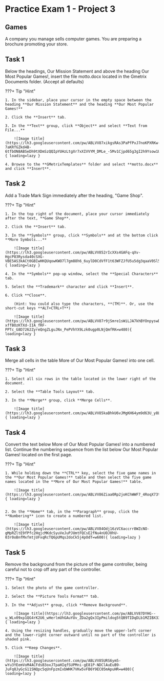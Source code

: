 # Practice Exam 1 - Project 3

## Games

A company you manage sells computer games. You are preparing a brochure promoting your store.

## Task 1
 
Below the headings, Our Mission Statement and above the heading Our Most Popular Games!, insert the file motto.docx located in the Gmetrix Documents folder. (Accept all defaults)

???+ Tip "Hint"

    1. In the sidebar, place your cursor in the empty space between the heading **Our Mission Statement** and the heading **Our Most Popular Games!**

    2. Click the **Insert** tab.

    3. In the **Text** group, click **Object** and select **Text from File...**

        ![Image title](https://lh3.googleusercontent.com/pw/ABLVV87xikgsRAs3PaPfPxJ7noKPXRKw-7aKRfGZkd4B-6tfbON8ABSeDh9tXDmSzQQIpYUHzLtgXr7xXIVVYM_DMLe_-5Mv1Cjpd65g3gI2h9Ysow1Ujvu7=w720){ loading=lazy }

    4. Browse to the **GMetrixTemplates** folder and select **motto.docx** and click **Insert**.

## Task 2

Add a Trade Mark Sign immediately after the heading, "Game Shop".

???+ Tip "Hint"

    1. In the top right of the document, place your cursor immediately after the text, **Game Shop**.

    2. Click the **Insert** tab.

    3. In the **Symbols** group, click **Symbols** and at the bottom click **More Symbols...**

        ![Image title](https://lh3.googleusercontent.com/pw/ABLVV852rIcXXs4GAFq-qXv-HgcP83Rysda40cSXG-VBE5AS3kACt0GBIwHKQUqowKWO7l7gm88h6_6uylD0CdVfF1t63WFZJfU5u5dg3qaaV0Sl5IRU6zKf=w720){ loading=lazy }

    4. In the **Symbols** pop-up window, select the **Special Characters** tab.

    5. Select the **Trademark** character and click **Insert**.

    6. Click **Close**.
        
        (Hint: You could also type the characters, **(TM)**. Or, use the short-cut keys **ALT+CTRL+T**)

        ![Image title](https://lh3.googleusercontent.com/pw/ABLVV87r9jSmre1sWiLJA7khBYOnpyswDfTBtkxkQll0M7KED-xffBOzKTXd-IIA_fRF-PPTc_G8D7262ZyreQngZLguJNx_PePVhYX9Lzk0ugp0LNjQmfRK=w480){ loading=lazy }

## Task 3

Merge all cells in the table More of Our Most Popular Games! into one cell.

???+ Tip "Hint"

    1. Select all six rows in the table located in the lower right of the document.

    2. Select the **Table Tools Layout** tab.

    3. In the **Merge** group, click **Merge Cells**.

        ![Image title](https://lh3.googleusercontent.com/pw/ABLVV85kaBhkU6vJMgKH64ym9d63U_y8LWkU953RHhFJ3yhbS7JdgG8PV2bLX4O2PC_8V6qTzRTvRdVdXPMEcjrqFg92hC6vmZQvSy43uZPgTckUsnhKfnHd=w600){ loading=lazy }

## Task 4

Convert the text below More of Our Most Popular Games! into a numbered list. Continue the numbering sequence from the list below Our Most Popular Games! located on the first page.

???+ Tip "Hint"

    1. While holding down the **CTRL** key, select the five game names in the **Our Most Popular Games!** table and then select the five game names located in the **More of Our Most Popular Games!** table.

        ![Image title](https://lh3.googleusercontent.com/pw/ABLVV86Ziaa0Rp2joKChWWF7_4RoqX73txvEexfRb9DNOZy5LMuDkwt8VakAwCBli4A533PMjygf29QYcCmw9qghiHR_5Kvt4PC9cGwsf_rBwR0djZqCPcs5=w600){ loading=lazy }


    2. On the **Home** tab, in the **Paragraph** group, click the **Numbering** icon to create a numbered list.

        ![Image title](https://lh3.googleusercontent.com/pw/ABLVV84Odj16zVC6accrr8WZcNO-gMpRZltE9fPfc2HqjcMKdcSyuVeJuPJUmtFQCsE2fNu4nUOJ0hU-03r0oBnfMxfmtjUFxqRcTQ6pUMqs2doCk5j4pOdT=w600){ loading=lazy }

## Task 5

Remove the background from the picture of the game controller, being careful not to crop off any part of the controller.

???+ Tip "Hint"

    1. Select the photo of the game controller.

    2. Select the **Picture Tools Format** tab.

    3. In the **Adjust** group, click **Remove Background**.

        ![Image title](https://lh3.googleusercontent.com/pw/ABLVV87DYHG--u_WLv09xp1QG4rK2U6_wHerlmUhGAuYUv_ZDa2gQx3IpPmildog5tQB9TIDqDLb1MZIBX333VBXjlYGVKiFzrPeCDhed6g38yyht75J1h5i=w720){ loading=lazy }

    4. Using the resizing handles, gradually move the upper-left corner and the lower-right corner outward until no part of the controller is shaded pink.

    5. Click **Keep Changes**.

        ![Image title](https://lh3.googleusercontent.com/pw/ABLVV85URS6ym5-wYu3YEemVoM4ACFdsB3oxJTpaHIqfSUPMni-gE81P-NDClAuEuB9-JuFq8JyGcG11SNQpc5qUnFpzmIxbWHK7VKw5vFB6Y9EC05mApuHR=w480){ loading=lazy }